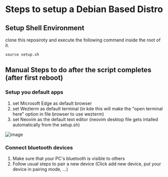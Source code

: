 # Steps to setup a Debian Based Distro

## Setup Shell Environment
clone this reposiroty and execute the following command inside the root of it.

```
source setup.sh
```

## Manual Steps to do after the script completes (after first reboot)

### Setup you default apps

1. set Microsoft Edge as default browser
2. set Wezterm as default terminal (in kde this will make the "open terminal here" option in file browser to use wezterm)
3. set Neovim as the default text editor (neovim desktop file gets intalled automatically from the setup.sh)

![image](https://github.com/user-attachments/assets/29313ab9-3f03-429b-b384-1ff269e1a777)


### Connect bluetooth devices

1. Make sure that your PC's bluetooth is visible to others
2. Follow usual steps to pair a new device (Click add new device, put your device in pairing mode, ...)
